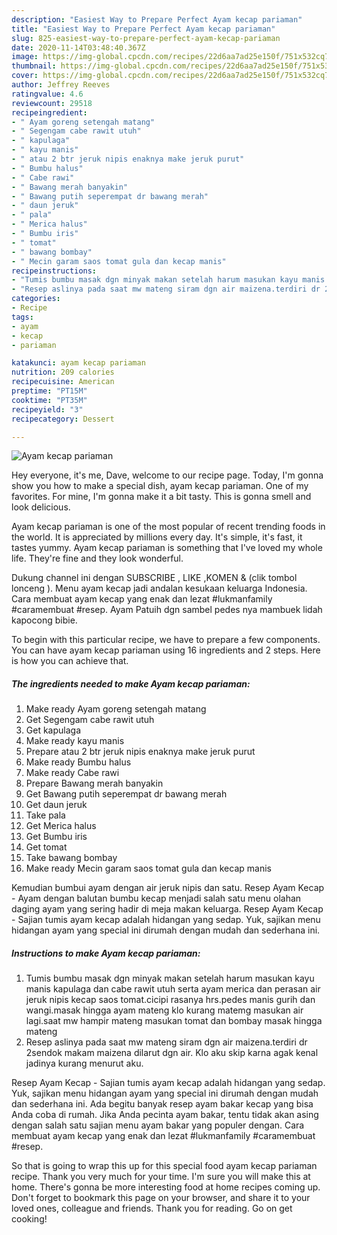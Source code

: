 ```yaml
---
description: "Easiest Way to Prepare Perfect Ayam kecap pariaman"
title: "Easiest Way to Prepare Perfect Ayam kecap pariaman"
slug: 825-easiest-way-to-prepare-perfect-ayam-kecap-pariaman
date: 2020-11-14T03:48:40.367Z
image: https://img-global.cpcdn.com/recipes/22d6aa7ad25e150f/751x532cq70/ayam-kecap-pariaman-foto-resep-utama.jpg
thumbnail: https://img-global.cpcdn.com/recipes/22d6aa7ad25e150f/751x532cq70/ayam-kecap-pariaman-foto-resep-utama.jpg
cover: https://img-global.cpcdn.com/recipes/22d6aa7ad25e150f/751x532cq70/ayam-kecap-pariaman-foto-resep-utama.jpg
author: Jeffrey Reeves
ratingvalue: 4.6
reviewcount: 29518
recipeingredient:
- " Ayam goreng setengah matang"
- " Segengam cabe rawit utuh"
- " kapulaga"
- " kayu manis"
- " atau 2 btr jeruk nipis enaknya make jeruk purut"
- " Bumbu halus"
- " Cabe rawi"
- " Bawang merah banyakin"
- " Bawang putih seperempat dr bawang merah"
- " daun jeruk"
- " pala"
- " Merica halus"
- " Bumbu iris"
- " tomat"
- " bawang bombay"
- " Mecin garam saos tomat gula dan kecap manis"
recipeinstructions:
- "Tumis bumbu masak dgn minyak makan setelah harum masukan kayu manis kapulaga dan cabe rawit utuh serta ayam merica dan perasan air jeruk nipis kecap saos tomat.cicipi rasanya hrs.pedes manis gurih dan wangi.masak hingga ayam mateng klo kurang matemg masukan air lagi.saat mw hampir mateng masukan tomat dan bombay masak hingga mateng"
- "Resep aslinya pada saat mw mateng siram dgn air maizena.terdiri dr 2sendok makam maizena dilarut dgn air. Klo aku skip karna agak kenal jadinya kurang menurut aku."
categories:
- Recipe
tags:
- ayam
- kecap
- pariaman

katakunci: ayam kecap pariaman 
nutrition: 209 calories
recipecuisine: American
preptime: "PT15M"
cooktime: "PT35M"
recipeyield: "3"
recipecategory: Dessert

---
```



![Ayam kecap pariaman](https://img-global.cpcdn.com/recipes/22d6aa7ad25e150f/751x532cq70/ayam-kecap-pariaman-foto-resep-utama.jpg)

Hey everyone, it's me, Dave, welcome to our recipe page. Today, I'm gonna show you how to make a special dish, ayam kecap pariaman. One of my favorites. For mine, I'm gonna make it a bit tasty. This is gonna smell and look delicious.

Ayam kecap pariaman is one of the most popular of recent trending foods in the world. It is appreciated by millions every day. It's simple, it's fast, it tastes yummy. Ayam kecap pariaman is something that I've loved my whole life. They're fine and they look wonderful.

Dukung channel ini dengan SUBSCRIBE , LIKE ,KOMEN &amp; (clik tombol lonceng ). Menu ayam kecap jadi andalan kesukaan keluarga Indonesia. Cara membuat ayam kecap yang enak dan lezat #lukmanfamily #caramembuat #resep. Ayam Patuih dgn sambel pedes nya mambuek lidah kapocong bibie.


To begin with this particular recipe, we have to prepare a few components. You can have ayam kecap pariaman using 16 ingredients and 2 steps. Here is how you can achieve that.

<!--inarticleads1-->

##### The ingredients needed to make Ayam kecap pariaman:

1. Make ready  Ayam goreng setengah matang
1. Get  Segengam cabe rawit utuh
1. Get  kapulaga
1. Make ready  kayu manis
1. Prepare  atau 2 btr jeruk nipis enaknya make jeruk purut
1. Make ready  Bumbu halus
1. Make ready  Cabe rawi
1. Prepare  Bawang merah banyakin
1. Get  Bawang putih seperempat dr bawang merah
1. Get  daun jeruk
1. Take  pala
1. Get  Merica halus
1. Get  Bumbu iris
1. Get  tomat
1. Take  bawang bombay
1. Make ready  Mecin garam saos tomat gula dan kecap manis


Kemudian bumbui ayam dengan air jeruk nipis dan satu. Resep Ayam Kecap - Ayam dengan balutan bumbu kecap menjadi salah satu menu olahan daging ayam yang sering hadir di meja makan keluarga. Resep Ayam Kecap - Sajian tumis ayam kecap adalah hidangan yang sedap. Yuk, sajikan menu hidangan ayam yang special ini dirumah dengan mudah dan sederhana ini. 

<!--inarticleads2-->

##### Instructions to make Ayam kecap pariaman:

1. Tumis bumbu masak dgn minyak makan setelah harum masukan kayu manis kapulaga dan cabe rawit utuh serta ayam merica dan perasan air jeruk nipis kecap saos tomat.cicipi rasanya hrs.pedes manis gurih dan wangi.masak hingga ayam mateng klo kurang matemg masukan air lagi.saat mw hampir mateng masukan tomat dan bombay masak hingga mateng
1. Resep aslinya pada saat mw mateng siram dgn air maizena.terdiri dr 2sendok makam maizena dilarut dgn air. Klo aku skip karna agak kenal jadinya kurang menurut aku.


Resep Ayam Kecap - Sajian tumis ayam kecap adalah hidangan yang sedap. Yuk, sajikan menu hidangan ayam yang special ini dirumah dengan mudah dan sederhana ini. Ada begitu banyak resep ayam bakar kecap yang bisa Anda coba di rumah. Jika Anda pecinta ayam bakar, tentu tidak akan asing dengan salah satu sajian menu ayam bakar yang populer dengan. Cara membuat ayam kecap yang enak dan lezat #lukmanfamily #caramembuat #resep. 

So that is going to wrap this up for this special food ayam kecap pariaman recipe. Thank you very much for your time. I'm sure you will make this at home. There's gonna be more interesting food at home recipes coming up. Don't forget to bookmark this page on your browser, and share it to your loved ones, colleague and friends. Thank you for reading. Go on get cooking!
